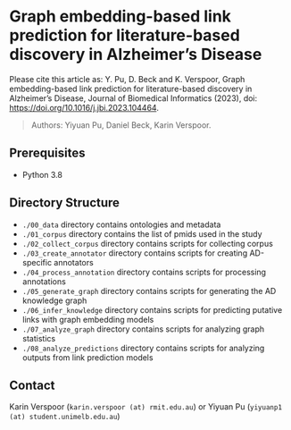 <!-- # readbiomed-lbd
The repository for the paper <>

## Repo structure
- 01_data
  - tbd 
- 02_code 
  - 0201_process_corpus
  - 0202_create_annotator
  - 0203_process_annotation
  - 0204_generate_graph
  - 0205_graph_embedding_models
  - 0206_analyze_graph_statistics
  - 0207_analyze_predictions -->

# Graph embedding-based link prediction for literature-based discovery in Alzheimer’s Disease

Please cite this article as: Y. Pu, D. Beck and K. Verspoor, Graph embedding-based link prediction
for literature-based discovery in Alzheimer’s Disease, Journal of Biomedical Informatics (2023),
doi: https://doi.org/10.1016/j.jbi.2023.104464.

> Authors: Yiyuan Pu, Daniel Beck, Karin Verspoor. 

## Prerequisites

- Python 3.8 

## Directory Structure

- `./00_data` directory contains ontologies and metadata
- `./01_corpus` directory contains the list of pmids used in the study
- `./02_collect_corpus` directory contains scripts for collecting corpus
- `./03_create_annotator` directory contains scripts for creating AD-specific annotators
- `./04_process_annotation` directory contains scripts for processing annotations
- `./05_generate_graph` directory contains scripts for generating the AD knowledge graph
- `./06_infer_knowledge` directory contains scripts for predicting putative links with graph embedding models
- `./07_analyze_graph` directory contains scripts for analyzing graph statistics
- `./08_analyze_predictions` directory contains scripts for analyzing outputs from link prediction models

<!-- ## Usage
1. Download the repo from [The Pathogen Annotator](https://github.com/READ-BioMed/readbiomed-pathogen-annotator)
2. Download the owl files from the `./00_data` directory
3. Prepare `sub_rel_obj_pyear_edat_pmid_sent_id_sent.tsv.gz` file and place it into the `./data/SemMedDB` directory
4. Download SemRepped [CORD-19](https://ii.nlm.nih.gov/SemRep_SemMedDB_SKR/COVID-19/index.shtml) dataset and extract files into `./data/cord-19 directory`
5. Prepare SemMedDB and CORD-19 data using the `./preprocessing/run.sh` file
6. Run Python notebooks in the `./filtering` directory
7. Run Python notebooks in the `./models` directory -->

## Contact
Karin Verspoor (`karin.verspoor (at) rmit.edu.au`) or Yiyuan Pu (`yiyuanp1 (at) student.unimelb.edu.au`)

